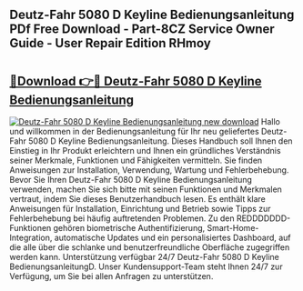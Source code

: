 ## Deutz-Fahr 5080 D Keyline Bedienungsanleitung PDf Free Download - Part-8CZ Service Owner Guide - User Repair Edition RHmoy

# <h2><a href="http://df1akn.blite.top/?on=Deutz-Fahr+5080+D+Keyline+Bedienungsanleitung">🔗Download 👉🔴 Deutz-Fahr 5080 D Keyline Bedienungsanleitung</a></h2>

[![Deutz-Fahr 5080 D Keyline Bedienungsanleitung new download](https://i.imgur.com/lujVjoI.png)](http://df1akn.blite.top/?on=Deutz-Fahr+5080+D+Keyline+Bedienungsanleitung)
Hallo und willkommen in der Bedienungsanleitung für Ihr neu geliefertes Deutz-Fahr 5080 D Keyline Bedienungsanleitung. Dieses Handbuch soll Ihnen den Einstieg in Ihr Produkt erleichtern und Ihnen ein gründliches Verständnis seiner Merkmale, Funktionen und Fähigkeiten vermitteln. Sie finden Anweisungen zur Installation, Verwendung, Wartung und Fehlerbehebung. Bevor Sie Ihren Deutz-Fahr 5080 D Keyline Bedienungsanleitung verwenden, machen Sie sich bitte mit seinen Funktionen und Merkmalen vertraut, indem Sie dieses Benutzerhandbuch lesen. Es enthält klare Anweisungen für Installation, Einrichtung und Betrieb sowie Tipps zur Fehlerbehebung bei häufig auftretenden Problemen. Zu den REDDDDDDD-Funktionen gehören biometrische Authentifizierung, Smart-Home-Integration, automatische Updates und ein personalisiertes Dashboard, auf die alle über die schlanke und benutzerfreundliche Oberfläche zugegriffen werden kann. Unterstützung verfügbar 24/7 Deutz-Fahr 5080 D Keyline BedienungsanleitungD. Unser Kundensupport-Team steht Ihnen 24/7 zur Verfügung, um Sie bei allen Anfragen zu unterstützen.
